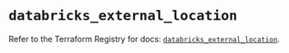 # `databricks_external_location`

Refer to the Terraform Registry for docs: [`databricks_external_location`](https://registry.terraform.io/providers/databricks/databricks/1.42.0/docs/resources/external_location).
